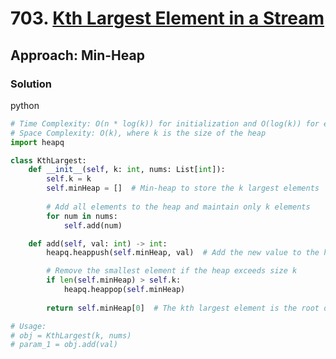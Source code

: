 # 703. [Kth Largest Element in a Stream](https://leetcode.com/problems/kth-largest-element-in-a-stream/)

## Approach: Min-Heap

### Solution
python
```python
# Time Complexity: O(n * log(k)) for initialization and O(log(k)) for each add operation
# Space Complexity: O(k), where k is the size of the heap
import heapq

class KthLargest:
    def __init__(self, k: int, nums: List[int]):
        self.k = k
        self.minHeap = []  # Min-heap to store the k largest elements
        
        # Add all elements to the heap and maintain only k elements
        for num in nums:
            self.add(num)

    def add(self, val: int) -> int:
        heapq.heappush(self.minHeap, val)  # Add the new value to the heap

        # Remove the smallest element if the heap exceeds size k
        if len(self.minHeap) > self.k:
            heapq.heappop(self.minHeap)
        
        return self.minHeap[0]  # The kth largest element is the root of the heap

# Usage:
# obj = KthLargest(k, nums)
# param_1 = obj.add(val)
```

